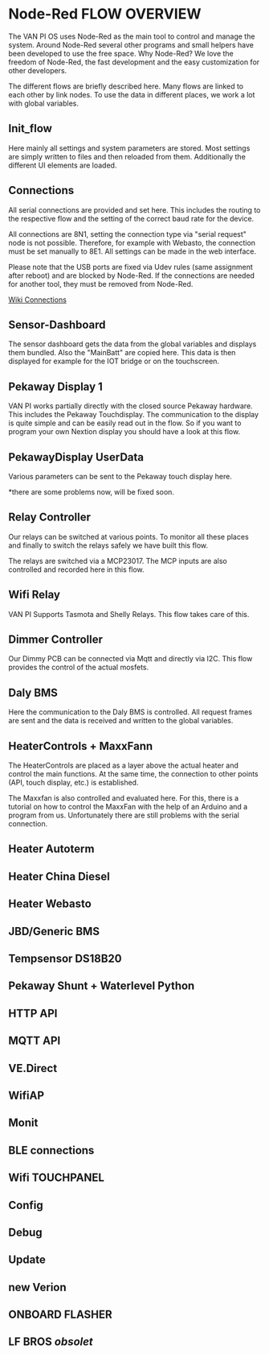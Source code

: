# Node-Red FLOW OVERVIEW

The VAN PI OS uses Node-Red as the main tool to control and manage the system. Around Node-Red several other programs and small helpers have been developed to use the free space. Why Node-Red? We love the freedom of Node-Red, the fast development and the easy customization for other developers. 

The different flows are briefly described here. Many flows are linked to each other by link nodes. To use the data in different places, we work a lot with global variables. 


## Init_flow 

Here mainly all settings and system parameters are stored. Most settings are simply written to files and then reloaded from them. Additionally the different UI elements are loaded. 


## Connections

All serial connections are provided and set here. This includes the routing to the respective flow and the setting of the correct baud rate for the device. 

All connections are 8N1, setting the connection type via "serial request" node is not possible. Therefore, for example with Webasto, the connection must be set manually to 8E1. All settings can be made in the web interface. 

Please note that the USB ports are fixed via Udev rules (same assignment after reboot) and are blocked by Node-Red. If the connections are needed for another tool, they must be removed from Node-Red. 

[Wiki Connections](https://github.com/Pekaway/VAN_PI/wiki/communication)


## Sensor-Dashboard
The sensor dashboard gets the data from the global variables and displays them bundled. Also the "MainBatt" are copied here. This data is then displayed for example for the IOT bridge or on the touchscreen. 

## Pekaway Display 1
VAN PI works partially directly with the closed source Pekaway hardware. This includes the Pekaway Touchdisplay. 
The communication to the display is quite simple and can be easily read out in the flow. So if you want to program your own Nextion display you should have a look at this flow. 

## PekawayDisplay UserData

Various parameters can be sent to the Pekaway touch display here. 

*there are some problems now, will be fixed soon. 

## Relay Controller

Our relays can be switched at various points. To monitor all these places and finally to switch the relays safely we have built this flow. 

The relays are switched via a MCP23017. 
The MCP inputs are also controlled and recorded here in this flow. 

## Wifi Relay

VAN PI Supports Tasmota and Shelly Relays. 
This flow takes care of this. 


## Dimmer Controller

Our Dimmy PCB can be connected via Mqtt and directly via I2C.  This flow provides the control of the actual mosfets. 


## Daly BMS

Here the communication to the Daly BMS is controlled. All request frames are sent and the data is received and written to the global variables. 

## HeaterControls + MaxxFann

The HeaterControls are placed as a layer above the actual heater and control the main functions. At the same time, the connection to other points (API, touch display, etc.) is established. 

The Maxxfan is also controlled and evaluated here. For this, there is a tutorial on how to control the MaxxFan with the help of an Arduino and a program from us. 
Unfortunately there are still problems with the serial connection. 

## Heater Autoterm

## Heater China Diesel 

## Heater Webasto

## JBD/Generic BMS

## Tempsensor DS18B20

## Pekaway Shunt + Waterlevel Python

## HTTP API

## MQTT API

## VE.Direct

## WifiAP

## Monit

## BLE connections

## Wifi TOUCHPANEL

## Config 

## Debug

## Update

## new Verion 

## ONBOARD FLASHER 

## LF BROS *obsolet* 

